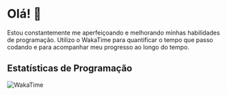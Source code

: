 # Olá! 👋

Estou constantemente me aperfeiçoando e melhorando minhas habilidades de programação. Utilizo o WakaTime para quantificar o tempo que passo codando e para acompanhar meu progresso ao longo do tempo.

## Estatísticas de Programação

![WakaTime](https://wakatime.com/share/@81fc9f35-b379-434d-a227-cdf81b830a07/e442de90-27cc-4476-b50d-09da93902926.svg)
